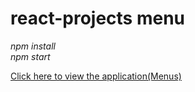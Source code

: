 # react-projects menu<br/>

<i>npm install</i><br/>
<i>npm start</i><br/>

<a href="https://heuristic-aryabhata-6accc2.netlify.app/">Click here to view the application(Menus)</a>
